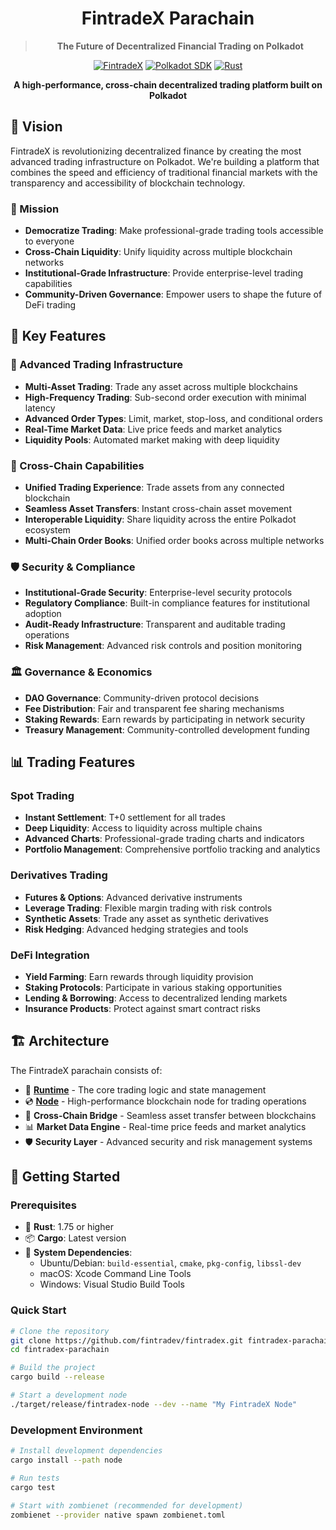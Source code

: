 <div align="center">

# FintradeX Parachain

> **The Future of Decentralized Financial Trading on Polkadot**

[![FintradeX](https://img.shields.io/badge/FintradeX-Financial%20Trading-blue?style=for-the-badge&logo=polkadot)](https://fintradex.io/)
[![Polkadot SDK](https://img.shields.io/badge/Polkadot%20SDK-Stable%202503-green?style=for-the-badge)](https://github.com/paritytech/polkadot-sdk)
[![Rust](https://img.shields.io/badge/Rust-1.75+-orange?style=for-the-badge&logo=rust)](https://www.rust-lang.org/)

**A high-performance, cross-chain decentralized trading platform built on Polkadot**

</div>

## 🚀 Vision

FintradeX is revolutionizing decentralized finance by creating the most advanced trading infrastructure on Polkadot. We're building a platform that combines the speed and efficiency of traditional financial markets with the transparency and accessibility of blockchain technology.

### 🎯 Mission
- **Democratize Trading**: Make professional-grade trading tools accessible to everyone
- **Cross-Chain Liquidity**: Unify liquidity across multiple blockchain networks
- **Institutional-Grade Infrastructure**: Provide enterprise-level trading capabilities
- **Community-Driven Governance**: Empower users to shape the future of DeFi trading

## 🌟 Key Features

### 🏦 Advanced Trading Infrastructure
- **Multi-Asset Trading**: Trade any asset across multiple blockchains
- **High-Frequency Trading**: Sub-second order execution with minimal latency
- **Advanced Order Types**: Limit, market, stop-loss, and conditional orders
- **Real-Time Market Data**: Live price feeds and market analytics
- **Liquidity Pools**: Automated market making with deep liquidity

### 🔗 Cross-Chain Capabilities
- **Unified Trading Experience**: Trade assets from any connected blockchain
- **Seamless Asset Transfers**: Instant cross-chain asset movement
- **Interoperable Liquidity**: Share liquidity across the entire Polkadot ecosystem
- **Multi-Chain Order Books**: Unified order books across multiple networks

### 🛡️ Security & Compliance
- **Institutional-Grade Security**: Enterprise-level security protocols
- **Regulatory Compliance**: Built-in compliance features for institutional adoption
- **Audit-Ready Infrastructure**: Transparent and auditable trading operations
- **Risk Management**: Advanced risk controls and position monitoring

### 🏛️ Governance & Economics
- **DAO Governance**: Community-driven protocol decisions
- **Fee Distribution**: Fair and transparent fee sharing mechanisms
- **Staking Rewards**: Earn rewards by participating in network security
- **Treasury Management**: Community-controlled development funding

## 📊 Trading Features

### Spot Trading
- **Instant Settlement**: T+0 settlement for all trades
- **Deep Liquidity**: Access to liquidity across multiple chains
- **Advanced Charts**: Professional-grade trading charts and indicators
- **Portfolio Management**: Comprehensive portfolio tracking and analytics

### Derivatives Trading
- **Futures & Options**: Advanced derivative instruments
- **Leverage Trading**: Flexible margin trading with risk controls
- **Synthetic Assets**: Trade any asset as synthetic derivatives
- **Risk Hedging**: Advanced hedging strategies and tools

### DeFi Integration
- **Yield Farming**: Earn rewards through liquidity provision
- **Staking Protocols**: Participate in various staking opportunities
- **Lending & Borrowing**: Access to decentralized lending markets
- **Insurance Products**: Protect against smart contract risks

## 🏗️ Architecture

The FintradeX parachain consists of:

- 🧮 **[Runtime](./runtime/README.md)** - The core trading logic and state management
- 💿 **[Node](./node/README.md)** - High-performance blockchain node for trading operations
- 🔗 **Cross-Chain Bridge** - Seamless asset transfer between blockchains
- 📊 **Market Data Engine** - Real-time price feeds and market analytics
- 🛡️ **Security Layer** - Advanced security and risk management systems

## 🚀 Getting Started

### Prerequisites
- 🦀 **Rust**: 1.75 or higher
- 📦 **Cargo**: Latest version
- 🔧 **System Dependencies**: 
  - Ubuntu/Debian: `build-essential`, `cmake`, `pkg-config`, `libssl-dev`
  - macOS: Xcode Command Line Tools
  - Windows: Visual Studio Build Tools

### Quick Start

```bash
# Clone the repository
git clone https://github.com/fintradev/fintradex.git fintradex-parachain
cd fintradex-parachain

# Build the project
cargo build --release

# Start a development node
./target/release/fintradex-node --dev --name "My FintradeX Node"
```

### Development Environment

```bash
# Install development dependencies
cargo install --path node

# Run tests
cargo test

# Start with zombienet (recommended for development)
zombienet --provider native spawn zombienet.toml
```
